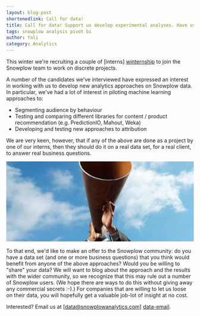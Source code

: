 ```yaml
---
layout: blog-post
shortenedlink: Call for data!
title: Call for data! Support us develop experimental analyses. Have us help you answer your toughest business questions.
tags: snowplow analysis pivot bi
author: Yali
category: Analytics
---
```


This winter we're recruiting a couple of [interns] [winternship] to join the Snowplow team to work on discrete projects.

A number of the candidates we've interviewed have expressed an interest in working with us to develop new analytics approaches on Snowplow data. In particular, we've had a lot of interest in piloting machine learning approaches to:

* Segmenting audience by behaviour
* Testing and comparing different libraries for content / product recommendation (e.g. PredictionIO, Mahout, Weka)
* Developing and testing new approaches to attribution

We are very keen, however, that if any of the above are done as a project by one of our interns, then they should do it on a real data set, for a real client, to answer real business questions.

![call-for-data][call]

To that end, we'd like to make an offer to the Snowplow community: do you have a data set (and one or more business questions) that you think would benefit from anyone of the above approaches? Would you be willing to "share" your data? We will want to blog about the approach and the results with the wider community, so we recognize that this may rule out a number of Snowplow users. (We hope there are ways to do this without giving away any commercial secrets :-).) For companies that are willing to let us loose on their data, you will hopefully get a valuable job-lot of insight at no cost.

Interested? Email us at [data@snowplowanalytics.com] [data-email]. 

[winternship]: http://snowplowanalytics.com/blog/2013/10/07/announcing-our-winter-open-source-internship-program/
[call]: /static/img/blog/2013/10/call.jpg
[data-email]: mailto:data@snowplowanalytics.com